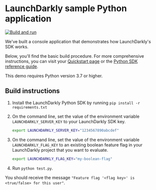 # LaunchDarkly sample Python application

[![Build and run](https://github.com/launchdarkly/hello-python/actions/workflows/ci.yml/badge.svg)](https://github.com/launchdarkly/hello-python/actions/workflows/ci.yml)

We've built a console application that demonstrates how LaunchDarkly's SDK works.

Below, you'll find the basic build procedure. For more comprehensive instructions, you can visit your [Quickstart page](https://app.launchdarkly.com/quickstart#/) or the [Python SDK reference guide](https://docs.launchdarkly.com/sdk/server-side/python).

This demo requires Python version 3.7 or higher.

## Build instructions

1. Install the LaunchDarkly Python SDK by running `pip install -r requirements.txt`
1. On the command line, set the value of the environment variable `LAUNCHDARKLY_SERVER_KEY` to your LaunchDarkly SDK key.
    ```bash
    export LAUNCHDARKLY_SERVER_KEY="1234567890abcdef"
    ```
1. On the command line, set the value of the environment variable `LAUNCHDARKLY_FLAG_KEY` to an existing boolean feature flag in your LaunchDarkly project that you want to evaluate.

    ```bash
    export LAUNCHDARKLY_FLAG_KEY="my-boolean-flag"
    ```
1. Run `python test.py`.

You should receive the message `"Feature flag '<flag key>' is <true/false> for this user"`.
